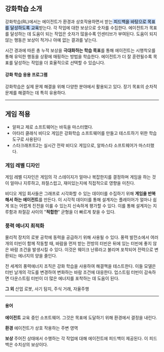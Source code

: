 ## 강화학습 소개
강화학습(RL)에서는 에이전트가 환경과 상호작용하면서 받는<mark style="background: #ADCCFFA6;"> 피드백을 바탕으로 목표를 달성하도록 교육</mark>받는다. 각 작업에 대한 보상으로 숫자를 수집한다. 에이전트가 목표를 달성하는 데 도움이 되는 작업은 숫자가 많을수록 인센티브가 부여된다. 도움이 되지 않는 행동은 보상이 적거나 아예 없는 결과를 낳는다.

시간 경과에 따른 총 누적 보상을 **극대화하는 학습 목표**를 통해 에이전트는 시행착오를 통해 유익한 행동을 상황에 매핑하는 방법을 학습한다. 에이전트가 더 잘 훈련될수록 목표를 달성하는 작업을 더 효율적으로 선택할 수 있습니다.

#### **강화 학습 응용 프로그램**

강화학습은 실제 문제 해결을 위해 다양한 분야에서 활용되고 있다. 장기 목표의 순차적 문제를 해결하는 데 특히 유용하다.

---

## **게임 적용**
- 알파고 제로 소프트웨어는 바둑을 마스터했다.
- 아타리 클래식 비디오 게임은 강화학습 소프트웨어를 만들고 테스트하기 위한 학습도구로 사용된다
- 스타크래프트2는 실시간 전략 비디오 게임으로, 알파스타 소프트웨어가 마스터했다.

### **게임 레벨 디자인**
게임 레벨 디자인은 게임의 각 스테이지가 얼마나 복잡한지를 결정하며 게임을 하는 것이 얼마나 지루하고, 좌절스럽고, 재미있는지에 직접적으로 영향을 미친다. 

비디오 게임 회사들은 그래프로 시각화할 수 있는 데이터를 수집하기 위해 **게임을 반복해서 하는 에이전트**를 만든다. 이 시각적 데이터를 통해 설계자는 플레이어가 얼마나 쉽게 또는 어렵게 진전을 이룰 수 있는지 신속하게 평가할 수 있다. 이를 통해 설계자는 지루함과 좌절감 사이의 "**적합한**" 균형을 더 빠르게 찾을 수 있다.

### **풍력 에너지 최적화**
물리적 장치의 로봇 공학에 동력을 공급하기 위해 사용될 수 있다. 풍력 발전소에서 여러 개의 터빈이 함께 작동할 때, 바람을 먼저 받는 전방의 터빈은 뒤에 있는 터빈에 좋지 않은 바람 조건을 발생시킬 수 있다. 이것은 웨이크 난류라고 불리며 포착되어 전력으로 변환되는 에너지의 양을 줄인다. 

전 세계의 풍력에너지 조직은 강화 학습을 사용하여 해결책을 테스트한다. 이들 모델은 터빈 날개의 각도를 변경하여 변화하는 바람 조건에 대응한다. 업스트림 터빈이 감속하면 다운스트림 터빈이 더 많은 에너지를 포착하는 데 도움이 된다.

  
**그 외**
산업 로봇, 사기 탐지, 주식 거래, 자율주행

---

#### **용어**

**에이전트**
교육 중인 소프트웨어. 그것은 목표에 도달하기 위해 환경에서 결정을 내린다.

**환경**
에이전트가 상호 작용하는 주변 영역

**보상**
주어진 상태에서 수행하는 각 작업에 대해 에이전트에 피드백이 제공된다. 이 피드백은 수치상의 보상이다.
